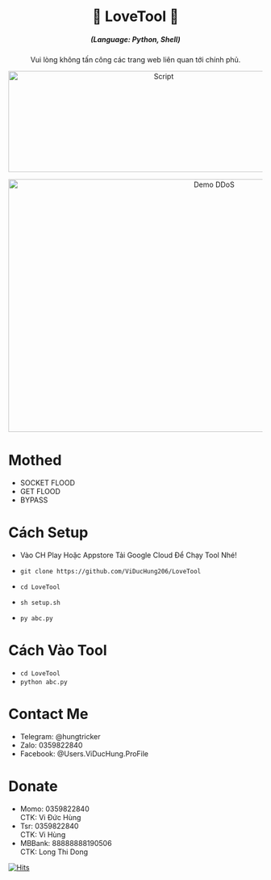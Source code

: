 <h1 align="center">🚀 LoveTool 🚀</h1>
<em><h5 align="center">(Language: Python, Shell)</h5></em>
  
<p align="center">Vui lòng không tấn công các trang web liên quan tới chính phủ.</p>

<p align="center"><img src="https://i.imgur.com/slbFTPZ.jpeg" width="600" height="200" alt="Script"></p>
<p align="center"><img src="https://i.imgur.com/ZFPU2zj.png" width="800" height="500" alt="Demo DDoS"></p>

# Mothed

* SOCKET FLOOD
* GET FLOOD
* BYPASS

# Cách Setup

* Vào CH Play Hoặc Appstore Tải Google Cloud Để Chạy Tool Nhé!

* ```git clone https://github.com/ViDucHung206/LoveTool```
* ```cd LoveTool```
* ```sh setup.sh```
* ```py abc.py```

# Cách Vào Tool

* ```cd LoveTool```
* ```python abc.py```

# Contact Me 
* Telegram: @hungtricker
* Zalo: 0359822840
* Facebook: @Users.ViDucHung.ProFile

# Donate 
* Momo: 0359822840 <br>
CTK: Vi Đức Hùng 
* Tsr: 0359822840 <br>
CTK: Vi Hùng
* MBBank: 88888888190506 <br>
CTK: Long Thi Dong 

[![Hits](https://hits.seeyoufarm.com/api/count/incr/badge.svg?url=https://github.com/ViDucHung206/LoveToolhit-counter&count_bg=%230BD4FF&title_bg=%23525050&icon=github.svg&icon_color=%23000000&title=Views&edge_flat=true)](https://hits.seeyoufarm.com)




